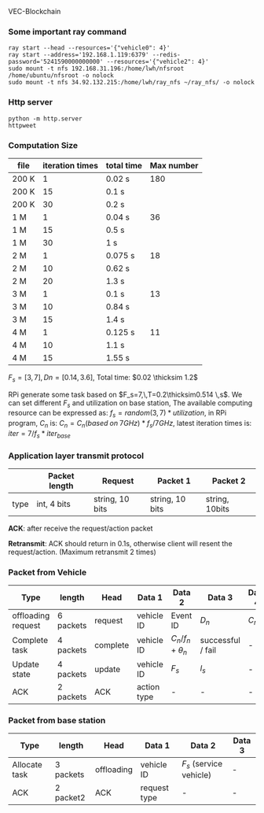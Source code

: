 VEC-Blockchain



### Some important ray command

```shell
ray start --head --resources='{"vehicle0": 4}'
ray start --address='192.168.1.119:6379' --redis-password='5241590000000000' --resources='{"vehicle2": 4}'
sudo mount -t nfs 192.168.31.196:/home/lwh/nfsroot /home/ubuntu/nfsroot -o nolock
sudo mount -t nfs 34.92.132.215:/home/lwh/ray_nfs ~/ray_nfs/ -o nolock
```

### Http server

```shell
python -m http.server
httpweet
```



### Computation Size

| file  | iteration times | total time | Max number |
| ----- | --------------- | ---------- | ---------- |
| 200 K | 1               | 0.02 s     | 180        |
| 200 K | 15              | 0.1 s      |            |
| 200 K | 30              | 0.2 s      |            |
| 1 M   | 1               | 0.04 s     | 36         |
| 1 M   | 15              | 0.5 s      |            |
| 1 M   | 30              | 1 s        |            |
| 2 M   | 1               | 0.075 s    | 18         |
| 2 M   | 10              | 0.62 s     |            |
| 2 M   | 20              | 1.3 s      |            |
| 3 M   | 1               | 0.1 s      | 13         |
| 3 M   | 10              | 0.84 s     |            |
| 3 M   | 15              | 1.4 s      |            |
| 4 M   | 1               | 0.125 s    | 11         |
| 4 M   | 10              | 1.1 s      |            |
| 4 M   | 15              | 1.55 s     |            |

 $F_s=[3,7],\,Dn=[0.14,3.6]$, Total time: $0.02 \thicksim 1.2$

RPi generate some task based on $F_s=7,\,T=0.2\thicksim0.514 \,s$. We can set different $F_s$ and utilization on base station, The available computing resource can be expressed as:  $f_s=random(3,7)*utilization$, in RPi program, $C_n$ is: $C_n=C_n(based\;on\;7GHz)*f_s/7GHz$, latest iteration times is: $iter=7/f_s*iter_{base}$



### Application layer transmit protocol

|      | Packet length | Request         | Packet 1        | Packet 2       |
| ---- | ------------- | --------------- | --------------- | -------------- |
| type | int, 4 bits   | string, 10 bits | string, 10 bits | string, 10bits |

**ACK**: after receive the request/action packet

**Retransmit**: ACK should return in 0.1s, otherwise client will resent the request/action. (Maximum retransmit 2 times)

### Packet from Vehicle

| Type               | length    | Head     | Data 1      | Data 2             | Data 3            | Data 4 | Data 5   |
| ------------------ | --------- | -------- | ----------- | ------------------ | ----------------- | ------ | -------- |
| offloading request | 6 packets | request  | vehicle ID  | Event ID           | $D_n$             | $C_n$  | $\tau_n$ |
| Complete task      | 4 packets | complete | vehicle ID  | $C_n/f_n+\theta_n$ | successful / fail | -      | -        |
| Update state       | 4 packets | update   | vehicle ID  | $F_s$              | $l_s$             | -      | -        |
| ACK                | 2 packets | ACK      | action type | -                  | -                 | -      | -        |

### Packet from base station

| Type          | length    | Head       | Data 1       | Data 2                  | Data 3 |
| ------------- | --------- | ---------- | ------------ | ----------------------- | ------ |
| Allocate task | 3 packets | offloading | vehicle ID   | $F_s$ (service vehicle) | -      |
| ACK           | 2 packet2 | ACK        | request type | -                       | -      |

